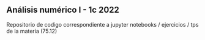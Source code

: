 ## Análisis numérico I - 1c 2022

Repositorio de codigo correspondiente a jupyter notebooks / ejercicios / tps de la materia (75.12)